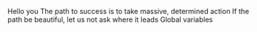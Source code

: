 <o>  Hello you The path to success is to take massive, determined action  If the path be beautiful, let us not ask where it leads  Global variables
